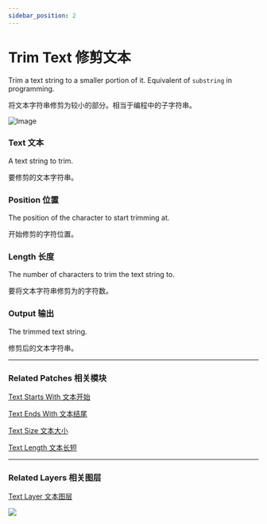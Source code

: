```yaml
---
sidebar_position: 2
---
```


# Trim Text 修剪文本

Trim a text string to a smaller portion of it. Equivalent of `substring` in programming.

将文本字符串修剪为较小的部分。相当于编程中的子字符串。

![Image](https://s3.us-west-2.amazonaws.com/secure.notion-static.com/cd0b0970-4090-468c-b554-2302db359c63/Untitled.png?X-Amz-Algorithm=AWS4-HMAC-SHA256&X-Amz-Content-Sha256=UNSIGNED-PAYLOAD&X-Amz-Credential=AKIAT73L2G45EIPT3X45%2F20220602%2Fus-west-2%2Fs3%2Faws4_request&X-Amz-Date=20220602T180548Z&X-Amz-Expires=86400&X-Amz-Signature=e7b94bf310e0a634f22dd66f9bae3d335b15d842beaf41bd33cb6db94bd79097&X-Amz-SignedHeaders=host&response-content-disposition=filename%20%3D%22Untitled.png%22&x-id=GetObject)

### Text 文本

A text string to trim.

要修剪的文本字符串。

### Position 位置

The position of the character to start trimming at.

开始修剪的字符位置。

### Length 长度

The number of characters to trim the text string to.

要将文本字符串修剪为的字符数。

### Output 输出

The trimmed text string.

修剪后的文本字符串。

------

### Related Patches 相关模块

[Text Starts With 文本开始](./Text%20Starts%20With.md)

[Text Ends With 文本结尾](./Text%20Ends%20With.md)

[Text Size 文本大小](./Text%20Size.md)

[Text Length 文本长短](./Text%20Length.md)

------

### Related Layers 相关图层

[Text Layer 文本图层](./../Layer/Text%20Layer.md)

![](https://s3.us-west-2.amazonaws.com/secure.notion-static.com/6a2ba67c-8ea6-49d9-a6f5-20593fcfafdb/Untitled.png?X-Amz-Algorithm=AWS4-HMAC-SHA256&X-Amz-Content-Sha256=UNSIGNED-PAYLOAD&X-Amz-Credential=AKIAT73L2G45EIPT3X45%2F20220602%2Fus-west-2%2Fs3%2Faws4_request&X-Amz-Date=20220602T180559Z&X-Amz-Expires=86400&X-Amz-Signature=b1568ec77f1149cf48d08e3b70ac77d8da5a483b85ce6e7bb3107307d9b99975&X-Amz-SignedHeaders=host&response-content-disposition=filename%20%3D%22Untitled.png%22&x-id=GetObject)
